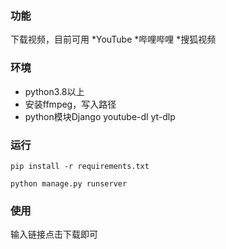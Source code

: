 ### 功能

下载视频，目前可用
*YouTube
*哔哩哔哩
*搜狐视频

### 环境

* python3.8以上
* 安装ffmpeg，写入路径
* python模块Django  youtube-dl  yt-dlp

### 运行

```
pip install -r requirements.txt
```

```
python manage.py runserver
```

### 使用

输入链接点击下载即可
